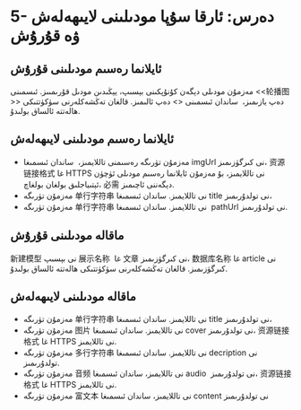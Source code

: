 # 5- دەرس: ئارقا سۇپا مودىلىنى لايىھەلەش ۋە قۇرۇش





## ئايلانما رەسىم مودىلىنى قۇرۇش



مەزمۇن مودىلى دېگەن كۇنۇپكىنى بېسىپ، يېڭىدىن مودىل قۇرىمىىز. ئىسمىنى <<轮播图>> دەپ يازىمىز،  ساندان ئىسمىنى <<swiper>> دەپ ئالىمىز. قالغان تەڭشەكلەرنى سۈكۈتتىكى ھالەتتە ئالساق بولىدۇ. 



## ئايلانما رەسىم مودىلىنى لايىھەلەش



* مەزمۇن تۈرىگە رەسىمنى تاللايمىز،  ساندان ئىسمىغا imgUrl نى كىرگۈزىمىز، 资源链接格式 غا HTTPS نى تاللايمىز، بۇ مەزمۇن ئايلانما رەسىم مودىلى ئۈچۈن ئېتىياجلىق بولغان بولغاچ، 必需 دېگەننى ئاچىمىز.
* مەزمۇن تۈرىگە 单行字符串 نى تاللايمىز. ساندان ئىسمىغا title نى تولدۇرىمىز،
* مەزمۇن تۈرىگە 单行字符串 نى تاللايمىز. ساندان ئىسمىغا  pathUrl نى تولدۇرىمىز.



## ماقالە مودىلىنى قۇرۇش



新建模型 نى بېسىپ 展示名称  غا 文章 نى كىرگۈزىمىز، 数据库名称 غا article نى كىرگۈزىمىز. قالغان تەڭشەكلەرنى سۈكۈتتىكى ھالەتتە ئالساق بولىدۇ.



## ماقالە مودىلىنى لايىھەلەش



* مەزمۇن تۈرىگە 单行字符串 نى تاللايمىز. ساندان ئىسمىغا title نى تولدۇرىمىز،
* مەزمۇن تۈرىگە 图片 نى تاللايمىز. ساندان ئىسمىغا cover نى تولدۇرىمىز، 资源链接格式 غا HTTPS نى تاللايمىز. 
* مەزمۇن تۈرىگە 多行字符串 نى تاللايمىز. ساندان ئىسمىغا decription نى تولدۇرىمىز.
* مەزمۇن تۈرىگە 音频 نى تاللايمىز، ساندان ئىسمىغا audio  نى تولدۇرىمىز، 资源链接格式 غا HTTPS نى تاللايمىز.
* مەزمۇن تۈرىگە 富文本 نى تاللايمىز، ساندان ئىسمىغا content نى تولدۇرىمىز



